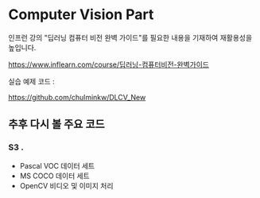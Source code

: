 # Computer Vision Part

인프런 강의 "딥러닝 컴퓨터 비전 완벽 가이드"를 필요한 내용을 기재하여 재활용성을 높입니다.

https://www.inflearn.com/course/딥러닝-컴퓨터비전-완벽가이드

실습 예제 코드 :

https://github.com/chulminkw/DLCV_New


## 추후 다시 볼 주요 코드

### S3 . 
- Pascal VOC 데이터 세트
- MS COCO 데이터 세트
- OpenCV 비디오 및 이미지 처리

